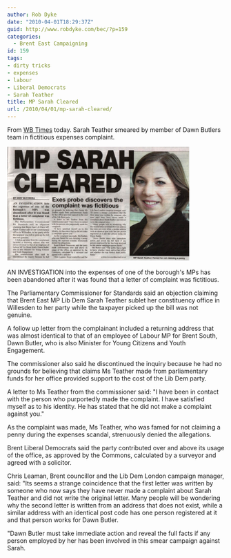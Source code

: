 ```yaml
---
author: Rob Dyke
date: "2010-04-01T18:29:37Z"
guid: http://www.robdyke.com/bec/?p=159
categories:
  - Brent East Campaigning
id: 159
tags:
- dirty tricks
- expenses
- labour
- Liberal Democrats
- Sarah Teather
title: MP Sarah Cleared
url: /2010/04/01/mp-sarah-cleared/
---
```

From [WB Times](http://www.kilburntimes.co.uk/content/camden/kilburntimes/news/story.aspx?brand=KLBTOnline&category=news&tBrand=northlondon24&tCategory=newsklbt&itemid=WeED30%20Mar%202010%2017%3A07%3A59%3A630) today. Sarah Teather smeared by member of Dawn Butlers team in fictitious expenses complaint.
  
[<img id="image160" src="/pubfiles/2010/04/WBT%201st%20Apr.jpeg" alt="WB TImes FP 1st APR" width="424" height="265" />](/pubfiles/2010/04/WBT%201st%20Apr.jpeg "WB TImes FP 1st APR")

AN INVESTIGATION into the expenses of one of the borough's MPs has been abandoned after it was found that a letter of complaint was fictitious.

The Parliamentary Commissioner for Standards said an objection claiming that Brent East MP Lib Dem Sarah Teather sublet her constituency office in Willesden to her party while the taxpayer picked up the bill was not genuine.

A follow up letter from the complainant included a returning address that was almost identical to that of an employee of Labour MP for Brent South, Dawn Butler, who is also Minister for Young Citizens and Youth Engagement.

The commissioner also said he discontinued the inquiry because he had no grounds for believing that claims Ms Teather made from parliamentary funds for her office provided support to the cost of the Lib Dem party.

A letter to Ms Teather from the commissioner said: "I have been in contact with the person who purportedly made the complaint. I have satisfied myself as to his identity. He has stated that he did not make a complaint against you."

As the complaint was made, Ms Teather, who was famed for not claiming a penny during the expenses scandal, strenuously denied the allegations.

Brent Liberal Democrats said the party contributed over and above its usage of the office, as approved by the Commons, calculated by a surveyor and agreed with a solicitor.

Chris Leaman, Brent councillor and the Lib Dem London campaign manager, said: "Its seems a strange coincidence that the first letter was written by someone who now says they have never made a complaint about Sarah Teather and did not write the original letter. Many people will be wondering why the second letter is written from an address that does not exist, while a similar address with an identical post code has one person registered at it and that person works for Dawn Butler.

"Dawn Butler must take immediate action and reveal the full facts if any person employed by her has been involved in this smear campaign against Sarah.